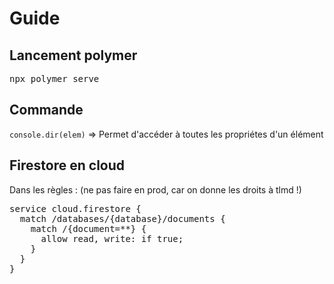 # Guide

## Lancement polymer
<pre>
npx polymer serve
</pre>

## Commande
`console.dir(elem)` => Permet d'accéder à toutes les propriétes d'un élément


## Firestore en cloud
Dans les règles : (ne pas faire en prod, car on donne les droits à tlmd !)
<pre>
service cloud.firestore {
  match /databases/{database}/documents {
    match /{document=**} {
      allow read, write: if true;
    }
  }
}
</pre>